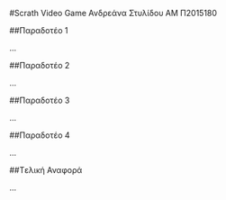 #Scrath Video Game
Ανδρεάνα Στυλίδου
ΑΜ Π2015180

##Παραδοτέο 1

...

##Παραδοτέο 2

…

##Παραδοτέο 3

...

##Παραδοτέο 4

...

##Tελική Αναφορά

...
